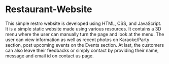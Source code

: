 # Restaurant-Website
This simple restro website is developed using HTML, CSS, and JavaScript. It is a simple static website made using various resources. It contains a 3D menu where the user can manually turn the page and look at the menu. The user can view information as well as recent photos on Karaoke/Party section, post upcoming events on the Events section. At last, the customers can also leave their feedbacks or simply contact by providing their name, message and email id on contact us page.
